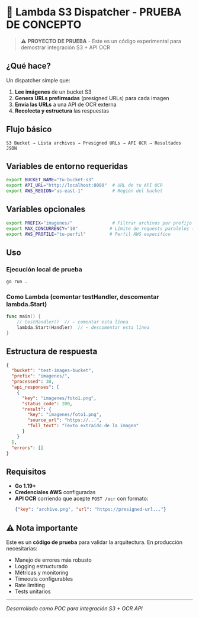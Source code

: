 # 🧪 Lambda S3 Dispatcher - PRUEBA DE CONCEPTO

> ⚠️ **PROYECTO DE PRUEBA** - Este es un código experimental para demostrar integración S3 + API OCR

## ¿Qué hace?

Un dispatcher simple que:

1. **Lee imágenes** de un bucket S3 
2. **Genera URLs prefirmadas** (presigned URLs) para cada imagen
3. **Envía las URLs** a una API de OCR externa
4. **Recolecta y estructura** las respuestas

## Flujo básico

```
S3 Bucket → Lista archivos → Presigned URLs → API OCR → Resultados JSON
```

## Variables de entorno requeridas

```bash
export BUCKET_NAME="tu-bucket-s3"
export API_URL="http://localhost:8080"  # URL de tu API OCR
export AWS_REGION="us-east-1"           # Región del bucket
```

## Variables opcionales

```bash
export PREFIX="imagenes/"               # Filtrar archivos por prefijo
export MAX_CONCURRENCY="10"            # Límite de requests paralelos (default: 10)
export AWS_PROFILE="tu-perfil"         # Perfil AWS específico
```

## Uso

### Ejecución local de prueba
```bash
go run .
```

### Como Lambda (comentar testHandler, descomentar lambda.Start)
```go
func main() {
    // testHandler()  // ← comentar esta línea
    lambda.Start(Handler)  // ← descomentar esta línea
}
```

## Estructura de respuesta

```json
{
  "bucket": "test-images-bucket",
  "prefix": "imagenes/",
  "processed": 30,
  "api_responses": [
    {
      "key": "imagenes/foto1.png",
      "status_code": 200,
      "result": {
        "key": "imagenes/foto1.png",
        "source_url": "https://...",
        "full_text": "Texto extraído de la imagen"
      }
    }
  ],
  "errors": []
}
```

## Requisitos

- **Go 1.19+**
- **Credenciales AWS** configuradas
- **API OCR** corriendo que acepte `POST /ocr` con formato:
  ```json
  {"key": "archivo.png", "url": "https://presigned-url..."}
  ```

## ⚠️ Nota importante

Este es un **código de prueba** para validar la arquitectura. En producción necesitarías:

- Manejo de errores más robusto
- Logging estructurado
- Métricas y monitoring
- Timeouts configurables
- Rate limiting
- Tests unitarios

---

*Desarrollado como POC para integración S3 + OCR API*